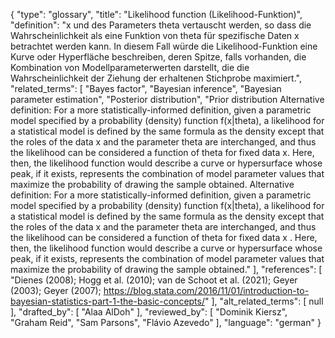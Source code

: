 {
    "type": "glossary",
    "title": "Likelihood function (Likelihood-Funktion)",
    "definition": "x und des Parameters theta vertauscht werden, so dass die Wahrscheinlichkeit als eine Funktion von theta für spezifische Daten x betrachtet werden kann. In diesem Fall würde die Likelihood-Funktion eine Kurve oder Hyperfläche beschreiben, deren Spitze, falls vorhanden, die Kombination von Modellparameterwerten darstellt, die die Wahrscheinlichkeit der Ziehung der erhaltenen Stichprobe maximiert.",
    "related_terms": [
        "Bayes factor",
        "Bayesian inference",
        "Bayesian parameter estimation",
        "Posterior distribution",
        "Prior distribution Alternative definition: For a more statistically-informed definition, given a parametric model specified by a probability (density) function f(x|theta), a likelihood for a statistical model is defined by the same formula as the density except that the roles of the data x and the parameter theta are interchanged, and thus the likelihood can be considered a function of theta for fixed data x. Here, then, the likelihood function would describe a curve or hypersurface whose peak, if it exists, represents the combination of model parameter values that maximize the probability of drawing the sample obtained. Alternative definition:  For a more statistically-informed definition, given a parametric model specified by a probability (density) function f(x|theta), a likelihood for a statistical model is defined by the same formula as the density except that the roles of the data x and the parameter theta are interchanged, and thus the likelihood can be considered a function of theta for fixed data x . Here, then, the likelihood function would describe a curve or hypersurface whose peak, if it exists, represents the combination of model parameter values that maximize the probability of drawing the sample obtained."
    ],
    "references": [
        "Dienes (2008); Hogg et al. (2010); van de Schoot et al. (2021); Geyer (2003); Geyer (2007); https://blog.stata.com/2016/11/01/introduction-to-bayesian-statistics-part-1-the-basic-concepts/"
    ],
    "alt_related_terms": [
        null
    ],
    "drafted_by": [
        "Alaa AlDoh"
    ],
    "reviewed_by": [
        "Dominik Kiersz",
        "Graham Reid",
        "Sam Parsons",
        "Flávio Azevedo"
    ],
    "language": "german"
}